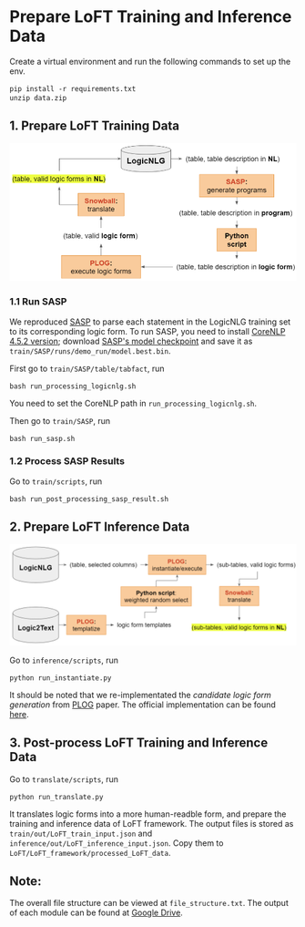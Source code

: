 # Prepare LoFT Training and Inference Data

Create a virtual environment and run the following commands to set up the env.
```shell
pip install -r requirements.txt
unzip data.zip
```

## 1. Prepare LoFT Training Data
<p align="center">
<img src="imgs/image-20230129124328655.png" width="600">
</p>

### 1.1 Run SASP
We reproduced [SASP](https://github.com/ousuixin/SASP) to parse each statement in the LogicNLG training set to its corresponding logic form. To run SASP, you need to install [CoreNLP 4.5.2 version](https://stanfordnlp.github.io/CoreNLP/download.html);  download [SASP's model checkpoint](https://drive.google.com/file/d/1TyleYW54hLJp8ZaC13vD33BJQnVPvbnF/view?usp=sharing) and save it as `train/SASP/runs/demo_run/model.best.bin`. 

First go to `train/SASP/table/tabfact`, run
```shell
bash run_processing_logicnlg.sh
```
You need to set the CoreNLP path in `run_processing_logicnlg.sh`.

Then go to `train/SASP`, run

```shell
bash run_sasp.sh
```

### 1.2 Process SASP Results

Go to `train/scripts`, run

```shell
bash run_post_processing_sasp_result.sh
```

## 2. Prepare LoFT Inference Data
<p align="center">
<img src="imgs/image-20230129124451441.png" width="800">
</p>

Go to `inference/scripts`, run

```shell
python run_instantiate.py	
```
It should be noted that we re-implementated the *candidate logic form generation* from [PLOG](https://arxiv.org/abs/2205.12697) paper. The official implementation can be found [here](https://github.com/microsoft/PLOG).

## 3. Post-process LoFT Training and Inference Data

Go to `translate/scripts`, run

```shell
python run_translate.py	
```

It translates logic forms into a more human-readble form, and prepare the training and inference data of LoFT framework. The output files is stored as `train/out/LoFT_train_input.json` and `inference/out/LoFT_inference_input.json`. Copy them to `LoFT/LoFT_framework/processed_LoFT_data`.

## Note:
The overall file structure can be viewed at `file_structure.txt`. The output of each module can be found at [Google Drive](https://drive.google.com/drive/folders/1W9c9pVPDnvdyqAMObwG3uzMJpeM68eUX?usp=sharing).

